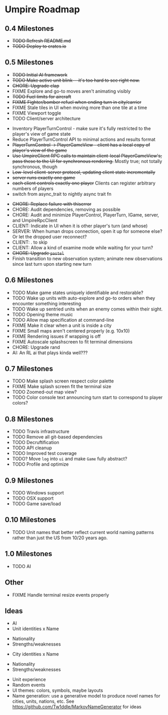 # Umpire Roadmap

## 0.4 Milestones
* ~~TODO Refresh README.md~~
* ~~TODO Deploy to crates.io~~

## 0.5 Milestones
* ~~TODO Initial AI framework~~
* ~~TODO Make active unit blink---it's too hard to see right now.~~
* ~~CHORE: Upgrade clap~~
* FIXME Explore and go-to moves aren't animating visibly
* ~~TODO Fuel limits for aircraft~~
* ~~FIXME Fighter/bomber refuel when ending turn in city/carrier~~
* FIXME Stale tiles in UI when moving more than one tile at a time
* FIXME Viewport toggle
* TODO Client/server architecture
 - Inventory PlayerTurnControl - make sure it's fully restricted to the player's view of game state
 - Reduce PlayerTurnControl API to minimal actions and results format
 - ~~PlayerTurnControl -> PlayerGameView - client has a local copy of player's view of the game~~
 - ~~Use UmpireClient RPC calls to maintain client-local PlayerGameView's; pass these to the UI
   for synchronous rendering.~~ Mostly true; not totally synchronous, though
 - ~~Low-level client-server protocol, updating client state incrementally~~
 - ~~server runs exactly one game~~
 - ~~each client controls exactly one player~~ Clients can register arbitrary numbers of players
 - switch from async_trait to nightly async trait fn
* ~~CHORE: Replace failure with thiserror~~
* CHORE: Audit dependencies, removing as possible
* CHORE: Audit and minimize PlayerControl, PlayerTurn, IGame, server, and UmpireRpcClient
* CLIENT: Indicate in UI when it is other player's turn (and whose)
* SERVER: When human drops connection, open it up for someone else? Or let the dropped user reconnect?
* CLIENT: . to skip
* CLIENT: Allow a kind of examine mode while waiting for your turn?
* ~~CHORE: Upgrade `pastel`~~
* Finish transition to new observation system; animate new observations since last turn upon starting new turn

## 0.6 Milestones
* TODO Make game states uniquely identifiable and restorable?
* TODO Wake up units with auto-explore and go-to orders when they encounter something interesting
* TODO Wake up sentried units when an enemy comes within their sight.
* TODO Opening theme music
* TODO Allow map specification at command-line
* FIXME Make it clear when a unit is inside a city
* FIXME Small maps aren't centered properly (e.g. 10x10)
* FIXME Rendering issues if wrapping is off
* FIXME Autoscale splashscreen to fit terminal dimensions
* CHORE: Upgrade rand
* AI: An RL ai that plays kinda well???

## 0.7 Milestones
* TODO Make splash screen respect color palette
* FIXME Make splash screen fit the terminal size
* TODO Zoomed-out map view?
* TODO Color console text announcing turn start to correspond to player colors?

## 0.8 Milestones
* TODO Travis infrastructure
* TODO Remove all git-based dependencies
* TODO Decruftification
* TODO API cleanup
* TODO Improved test coverage
* TODO? Move `log` into `ui` and make `Game` fully abstract?
* TODO Profile and optimize

## 0.9 Milestones
* TODO Windows support
* TODO OSX support
* TODO Game save/load

## 0.10 Milestones
* TODO Unit names that better reflect current world naming patterns rather than just the US from 10/20 years ago.

## 1.0 Milestones
* TODO AI

## Other

* FIXME Handle terminal resize events properly


## Ideas
* AI
* Unit identities
 x Name
 - Nationality
 - Strengths/weaknesses
* City identities
 x Name
 - Nationality
 - Strengths/weaknesses
* Unit experience
* Random events
* UI themes: colors, symbols, maybe layouts
* Name generation: use a generative model to produce novel names for
  cities, units, nations, etc. See https://github.com/Tw1ddle/MarkovNameGenerator for ideas
